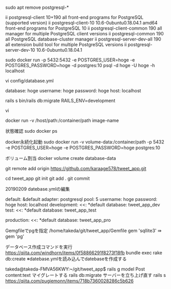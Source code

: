 sudo apt remove postgresql-*



ii  postgresql-client                          10+190                                       all          front-end programs for PostgreSQL (supported version)
ii  postgresql-client-10                       10.6-0ubuntu0.18.04.1                        amd64        front-end programs for PostgreSQL 10
ii  postgresql-client-common                   190                                          all          manager for multiple PostgreSQL client versions
ii  postgresql-common                          190                                          all          PostgreSQL database-cluster manager
ii  postgresql-server-dev-all                  190                                          all          extension build tool for multiple PostgreSQL versions
ii  postgresql-server-dev-10                   10.6-0ubuntu0.18.04.1       



sudo docker run -p 5432:5432 -e POSTGRES_USER=hoge -e POSTGRES_PASSWORD=hoge -d postgres:10
psql -d hoge -U hoge -h localhost

vi config/database.yml  

database: hoge
username: hoge
password: hoge
host: localhost

rails s
bin/rails db:migrate RAILS_ENV=development


vi 

 docker run -v /host/path:/container/path image-name

状態確認
sudo docker ps

docker永続化起動
sudo docker run -v volume-data:/container/path -p 5432 -e POSTGRES_USER=hoge -e POSTGRES_PASSWORD=hoge postgres:10

ボリューム割当
docker volume create database-data


git remote add origin https://github.com/karaage578/tweet_app.git


cd tweet_app
git init
git add .
git commit


20190209
datebase.ymlの編集

default: &default
  adapter: postgresql
  pool: 5
  username: hoge
  password: hoge
  host: localhost
development:
  <<: *default
  database: tweet_app_dev
  test:
  <<: *default
  database: tweet_app_test

production:
  <<: *default
  database: tweet_app_pro


Gemgfileでpgを指定
/home/takeda/git/tweet_app/Gemfile
gem 'sqllite3' ⇛ gem 'pg'

データベース作成コマンドを実行
https://qiita.com/windhorn/items/0f58866291f8273f18fb
  bundle exec rake db:create
  ※datebase.ymlを読み込んでdatebaseを作成する

takeda@takeda-FMVA56KWY:~/git/tweet_app$ rails g model Post content:text
マイグレートする
rails db:migrate
サーバーを立ち上げ直す
rails s
  https://qiita.com/pugiemonn/items/718b7360028286c5b626


